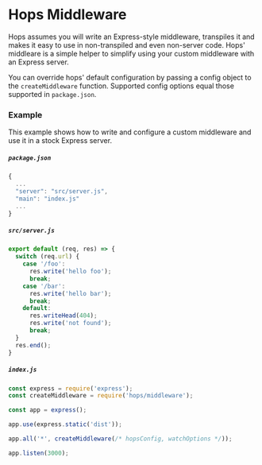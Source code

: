 
# Hops Middleware

Hops assumes you will write an Express-style middleware, transpiles it and makes it easy to use in non-transpiled and even non-server code. Hops' middleare is a simple helper to simplify using your custom middleware with an Express server.

You can override hops' default configuration by passing a config object to the `createMiddleware` function. Supported config options equal those supported in `package.json`.


### Example

This example shows how to write and configure a custom middleware and use it in a stock Express server.


##### `package.json`

```javascript
{
  ...
  "server": "src/server.js",
  "main": "index.js"
  ...
}
```

##### `src/server.js`

```javascript
export default (req, res) => {
  switch (req.url) {
    case '/foo':
      res.write('hello foo');
      break;
    case '/bar':
      res.write('hello bar');
      break;
    default:
      res.writeHead(404);
      res.write('not found');
      break;
  }
  res.end();
}
```

##### `index.js`

```javascript
const express = require('express');
const createMiddleware = require('hops/middleware');

const app = express();

app.use(express.static('dist'));

app.all('*', createMiddleware(/* hopsConfig, watchOptions */));

app.listen(3000);
```
